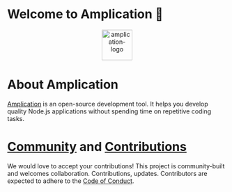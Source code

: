 # Welcome to Amplication 👋

<p align="center">
<a href="https://amplication.com" target="_blank">
    <img alt="amplication-logo" height="70" alt="Amplication Logo" src="https://amplication.com/images/amplication-logo-purple.svg"/>
  </a>
</p>

# About Amplication

[Amplication](https://amplication.com/) is an open-source development tool. It helps you develop quality Node.js applications without spending time on repetitive coding tasks.

<p style="clear:both;">
<h1><a name="contributing"></a><a name="community"></a> <a href="https://amplication.com/community">Community</a> and <a href="https://github.com/amplication/amplication/blob/master/CONTRIBUTING.md">Contributions</a></h1>

<p> We would love to accept your contributions! This project is community-built and welcomes collaboration. Contributions, updates. Contributors are expected to adhere to the <a href="https://github.com/amplication/amplication/blob/master/code_of_conduct.md">Code of Conduct</a>.
</p>

